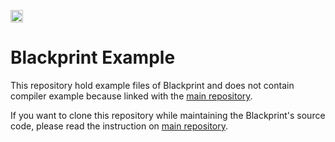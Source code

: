 <a href='https://patreon.com/stefansarya'><img src='https://img.shields.io/endpoint.svg?url=https%3A%2F%2Fshieldsio-patreon.herokuapp.com%2Fstefansarya%2Fpledges&style=for-the-badge' height='20'></a>

# Blackprint Example
This repository hold example files of Blackprint and does not contain compiler example because linked with the [main repository](https://github.com/Blackprint/Blackprint).

If you want to clone this repository while maintaining the Blackprint's source code, please read the instruction on [main repository](https://github.com/Blackprint/Blackprint#contributing).